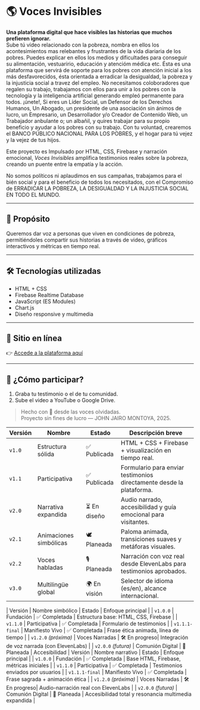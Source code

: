 # 🌎 Voces Invisibles

**Una plataforma digital que hace visibles las historias que muchos prefieren ignorar.**  
 Sube tú vídeo relacionado con la pobreza, nombra en ellos los acontesimientos mas relebantes y frustrantes de la vida diariaria de los pobres. Puedes explicar en ellos los medios y dificultades  para conseguir su alimentación, vestuaririo, educación y atencióm médica etc. Ésta es una plataforma que servirá de soporte para los pobres con atención inicial a los más desfavorecidos, ésta orientada a erradicar la desigualdad, la pobreza y la injusticia social a travez del empleo. No necesitamos coloboradores que regalen su trabajo, trabajamos con ellos para unir a los pobres con la tecnología y la inteligencia artificial generando empleó permanente para todos. 
¡únete!, Si eres un Líder Social, un Defensor de los Derechos Humanos, Un Abogado, un presidente de una asociación sin ánimos de lucro, un Empresario, un Desarrollador y/o Creador de Contenido Web, un Trabajador anbulante o; un albañil, y quires trabajar para su propio beneficio y ayudar a los pobres con su trabajo. Con tu voluntad, crearemos el BANCO PÚBLICO NACIONAL PARA LOS POBRES, y el hogar para tú vejez y la vejez de tus hijos. 

Este proyecto es Impulsado por HTML, CSS, Firebase y narración emocional, *Voces Invisibles* amplifica testimonios reales sobre la pobreza, creando un puente entre la empatía y la acción.

No somos políticos ni aplaudimos en sus campañas, trabajamos para el bién social y para el beneficio de todos los necesitados, con el Compromiso de ERRADICAR LA POBREZA, LA DESIGUALDAD Y LA INJUSTICIA SOCIAL EN TODO EL MUNDO.   

---

## 🎯 Propósito

Queremos dar voz a personas que viven en condiciones de pobreza, permitiéndoles compartir sus historias a través de video, gráficos interactivos y métricas en tiempo real.

---

## 🛠️ Tecnologías utilizadas

- HTML + CSS
- Firebase Realtime Database
- JavaScript (ES Modules)
- Chart.js
- Diseño responsive y multimedia

---

## 🚀 Sitio en línea

👉 [Accede a la plataforma aquí](https://johnjairo-cell.github.io)

---

## 👥 ¿Cómo participar?

1. Graba tu testimonio o el de tu comunidad.
2. Sube el video a YouTube o Google Drive.

> Hecho con 💜 desde las voces olvidadas.  
> Proyecto sin fines de lucro — JOHN JAIRO MONTOYA, 2025.

| Versión | Nombre                     | Estado       | Descripción breve                                                     |
|---------|----------------------------|--------------|-----------------------------------------------------------------------|
| `v1.0`  | Estructura sólida          | ✅ Publicada  | HTML + CSS + Firebase + visualización en tiempo real.               |
| `v1.1`  | Participativa              | ✅ Publicada  | Formulario para enviar testimonios directamente desde la plataforma.|
| `v2.0`  | Narrativa expandida        | ⏳ En diseño  | Audio narrado, accesibilidad y guía emocional para visitantes.      |  
| `v2.1`  | Animaciones simbólicas     | 🕊️ Planeada   | Paloma animada, transiciones suaves y metáforas visuales.           |
| `v2.2`  | Voces habladas             | 🎙️ Planeada   | Narración con voz real desde ElevenLabs para testimonios aprobados. |
| `v3.0`  | Multilingüe global         | 🌍 En visión  | Selector de idioma (es/en), alcance internacional.                 |

| Versión                  | Nombre simbólico        | Estado        | Enfoque principal                  |
| `v1.0.0`                 | Fundación               | ✅ Completada | Estructura base: HTML, CSS, Firebase             |
| `v1.1.0`                 | Participativa           | ✅ Completada | Formulario de testimonios                        |
| `v1.1.1-final`           | Manifiesto Vivo         | ✅ Completada | Frase ética animada, línea de tiempo             |
| `v1.2.0` *(próxima)*     | Voces Narradas          | 🛠 En progreso| Integración de voz narrada (con ElevenLabs)      |
| `v2.0.0` *(futura)*      | Comunión Digital        | 🔮 Planeada   | Accesibilidad
| Versión                  | Nombre narrativo        | Estado       | Enfoque principal                                            |
| `v1.0.0`                | Fundación                | ✅ Completada | Base HTML, Firebase, métricas iniciales                         |
| `v1.1.0`                | Participativa            | ✅ Completada | Testimonios enviados por usuarios     |
| `v1.1.1-final`          | Manifiesto Vivo          | ✅ Completada | Frase sagrada + animación ética           |
| `v1.2.0` *(próxima)*    | Voces Narradas           | 🛠 En progreso| Audio-narración real con ElevenLabs       |
| `v2.0.0` *(futura)*     | Comunión Digital         | 🔮 Planeada   | Accesibilidad total y resonancia multimedia expandida   |
